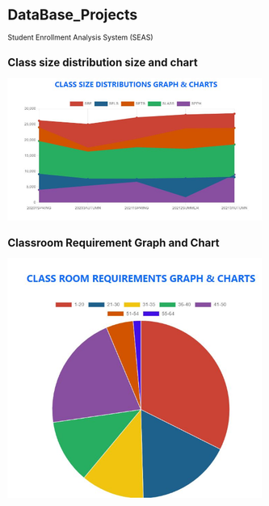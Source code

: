 # DataBase_Projects
Student Enrollment Analysis System (SEAS)
## Class size distribution size and chart
![Jinish ](https://github.com/JihanulHasan/DataBase_Projects/blob/main/Screen_Shots/Class%20Size%20Distributions%20Chart.JPG)
## Classroom Requirement Graph and Chart
![Jinish ](https://github.com/JihanulHasan/DataBase_Projects/blob/main/Screen_Shots/ClassRoom%20Requirement%20Chart.JPG)

